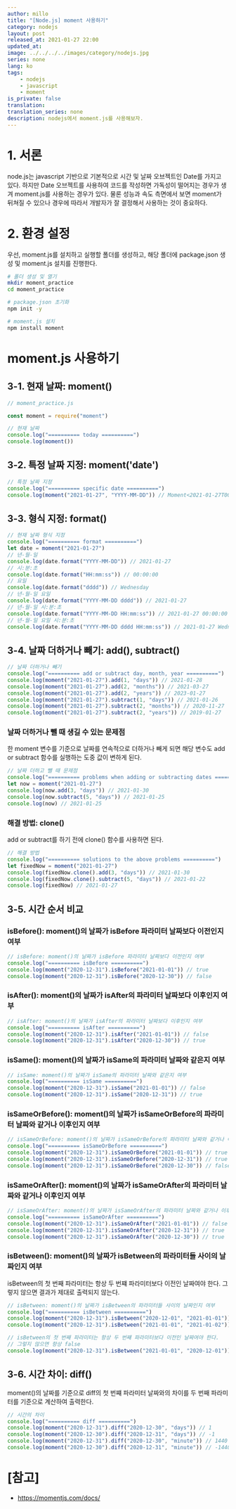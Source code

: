 ```yaml
---
author: millo
title: "[Node.js] moment 사용하기"
category: nodejs
layout: post
released_at: 2021-01-27 22:00
updated_at:
image: ../../../../images/category/nodejs.jpg
series: none
lang: ko
tags:
    - nodejs
    - javascript
    - moment
is_private: false
translation:
translation_series: none
description: nodejs에서 moment.js를 사용해보자.
---
```


# 1. 서론

node.js는 javascript 기반으로 기본적으로 시간 및 날짜 오브젝트인 Date를 가지고 있다. 하지만 Date 오브젝트를 사용하여 코드를 작성하면 가독성이 떨어지는 경우가 생겨 moment.js를 사용하는 경우가 있다. 물론 성능과 속도 측면에서 보면 moment가 뒤쳐질 수 있으나 경우에 따라서 개발자가 잘 결정해서 사용하는 것이 중요하다.

# 2. 환경 설정

우선, moment.js를 설치하고 실행할 폴더를 생성하고, 해당 폴더에 package.json 생성 및 moment.js 설치를 진행한다.

```bash
# 폴더 생성 및 열기
mkdir moment_practice
cd moment_practice

# package.json 초기화
npm init -y

# moment.js 설치
npm install moment
```

# moment.js 사용하기

## 3-1. 현재 날짜: moment()

```js
// moment_practice.js

const moment = require("moment")

// 현재 날짜
console.log("========== today ==========")
console.log(moment())
```

## 3-2. 특정 날짜 지정: moment('date')

```js
// 특정 날짜 지정
console.log("========== specific date ==========")
console.log(moment("2021-01-27", "YYYY-MM-DD")) // Moment<2021-01-27T00:00:00+09:00>
```

## 3-3. 형식 지정: format()

```js
// 현재 날짜 형식 지정
console.log("========== format ==========")
let date = moment("2021-01-27")
// 년-월-일
console.log(date.format("YYYY-MM-DD")) // 2021-01-27
// 시:분:초
console.log(date.format("HH:mm:ss")) // 00:00:00
// 요일
console.log(date.format("dddd")) // Wednesday
// 년-월-일 요일
console.log(date.format("YYYY-MM-DD dddd")) // 2021-01-27
// 년-월-일 시:분:초
console.log(date.format("YYYY-MM-DD HH:mm:ss")) // 2021-01-27 00:00:00
// 년-월-일 요일 시:분:초
console.log(date.format("YYYY-MM-DD dddd HH:mm:ss")) // 2021-01-27 Wednesday 00:00:00
```

## 3-4. 날짜 더하거나 빼기: add(), subtract()

```js
// 날짜 더하거나 빼기
console.log("========== add or subtract day, month, year ==========")
console.log(moment("2021-01-27").add(1, "days")) // 2021-01-28
console.log(moment("2021-01-27").add(2, "months")) // 2021-03-27
console.log(moment("2021-01-27").add(2, "years")) // 2023-01-27
console.log(moment("2021-01-27").subtract(1, "days")) // 2021-01-26
console.log(moment("2021-01-27").subtract(2, "months")) // 2020-11-27
console.log(moment("2021-01-27").subtract(2, "years")) // 2019-01-27
```

### 날짜 더하거나 뺄 때 생길 수 있는 문제점

한 moment 변수를 기준으로 날짜를 연속적으로 더하거나 빼게 되면 해당 변수도 add or subtract 함수를 실행하는 도중 값이 변하게 된다.

```js
// 날짜 더하고 뺄 때 문제점
console.log("========== problems when adding or subtracting dates ==========")
let now = moment("2021-01-27")
console.log(now.add(3, "days")) // 2021-01-30
console.log(now.subtract(5, "days")) // 2021-01-25
console.log(now) // 2021-01-25
```

### 해결 방법: clone()

add or subtract를 하기 전에 clone() 함수를 사용하면 된다.

```js
// 해결 방법
console.log("========== solutions to the above problems ==========")
let fixedNow = moment("2021-01-27")
console.log(fixedNow.clone().add(3, "days")) // 2021-01-30
console.log(fixedNow.clone().subtract(5, "days")) // 2021-01-22
console.log(fixedNow) // 2021-01-27
```

## 3-5. 시간 순서 비교

### isBefore(): moment()의 날짜가 isBefore 파라미터 날짜보다 이전인지 여부

```js
// isBefore: moment()의 날짜가 isBefore 파라미터 날짜보다 이전인지 여부
console.log("========== isBefore ==========")
console.log(moment("2020-12-31").isBefore("2021-01-01")) // true
console.log(moment("2020-12-31").isBefore("2020-12-30")) // false
```

### isAfter(): moment()의 날짜가 isAfter의 파라미터 날짜보다 이후인지 여부

```js
// isAfter: moment()의 날짜가 isAfter의 파라미터 날짜보다 이후인지 여부
console.log("========== isAfter ==========")
console.log(moment("2020-12-31").isAfter("2021-01-01")) // false
console.log(moment("2020-12-31").isAfter("2020-12-30")) // true
```

### isSame(): moment()의 날짜가 isSame의 파라미터 날짜와 같은지 여부

```js
// isSame: moment()의 날짜가 isSame의 파라미터 날짜와 같은지 여부
console.log("========== isSame ==========")
console.log(moment("2020-12-31").isSame("2021-01-01")) // false
console.log(moment("2020-12-31").isSame("2020-12-31")) // true
```

### isSameOrBefore(): moment()의 날짜가 isSameOrBefore의 파라미터 날짜와 같거나 이후인지 여부

```js
// isSameOrBefore: moment()의 날짜가 isSameOrBefore의 파라미터 날짜와 같거나 이후인지 여부
console.log("========== isSameOrBefore ==========")
console.log(moment("2020-12-31").isSameOrBefore("2021-01-01")) // true
console.log(moment("2020-12-31").isSameOrBefore("2020-12-31")) // true
console.log(moment("2020-12-31").isSameOrBefore("2020-12-30")) // false
```

### isSameOrAfter(): moment()의 날짜가 isSameOrAfter의 파라미터 날짜와 같거나 이후인지 여부

```js
// isSameOrAfter: moment()의 날짜가 isSameOrAfter의 파라미터 날짜와 같거나 이후인지 여부
console.log("========== isSameOrAfter ==========")
console.log(moment("2020-12-31").isSameOrAfter("2021-01-01")) // false
console.log(moment("2020-12-31").isSameOrAfter("2020-12-31")) // true
console.log(moment("2020-12-31").isSameOrAfter("2020-12-30")) // true
```

### isBetween(): moment()의 날짜가 isBetween의 파라미터들 사이의 날짜인지 여부

isBetween의 첫 번째 파라미터는 항상 두 번쨰 파라미터보다 이전인 날짜여야 한다. 그렇지 않으면 결과가 제대로 출력되지 않는다.

```js
// isBetween: moment()의 날짜가 isBetween의 파라미터들 사이의 날짜인지 여부
console.log("========== isBetween ==========")
console.log(moment("2020-12-31").isBetween("2020-12-01", "2021-01-01")) // true
console.log(moment("2020-12-31").isBetween("2021-01-01", "2021-01-02")) // false

// isBetween의 첫 번째 파라미터는 항상 두 번쨰 파라미터보다 이전인 날짜여야 한다.
// 그렇지 않으면 항상 false
console.log(moment("2020-12-31").isBetween("2021-01-01", "2020-12-01")) // false
```

## 3-6. 시간 차이: diff()

moment()의 날짜를 기준으로 diff의 첫 번쨰 파라미터 날짜와의 차이를 두 번째 파라미터를 기준으로 계산하여 출력한다.

```js
// 시간의 차이
console.log("========== diff ==========")
console.log(moment("2020-12-31").diff("2020-12-30", "days")) // 1
console.log(moment("2020-12-30").diff("2020-12-31", "days")) // -1
console.log(moment("2020-12-31").diff("2020-12-30", "minute")) // 1440
console.log(moment("2020-12-30").diff("2020-12-31", "minute")) // -1440
```

# [참고]

-   https://momentjs.com/docs/
